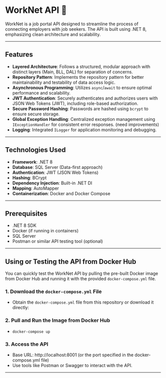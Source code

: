 # WorkNet API :briefcase:

WorkNet is a job portal API designed to streamline the process of connecting employers with job seekers. The API is built using .NET 8, emphasizing clean architecture and scalability.

---

## Features

- **Layered Architecture**: Follows a structured, modular approach with distinct layers (Main, BLL, DAL) for separation of concerns.
- **Repository Pattern**: Implements the repository pattern for better maintainability and testability of data access logic.
- **Asynchronous Programming**: Utilizes `async`/`await` to ensure optimal performance and scalability.
- **JWT Authentication**: Securely authenticates and authorizes users with JSON Web Tokens (JWT), including role-based authorization.
- **Secure Password Hashing**: Passwords are hashed using `bcrypt` to ensure secure storage.
- **Global Exception Handling**: Centralized exception management using `IExceptionHandler` for consistent error responses. (need improvements)
- **Logging**: Integrated `ILogger` for application monitoring and debugging.

---

## Technologies Used

- **Framework**: .NET 8
- **Database**: SQL Server (Data-first approach)
- **Authentication**: JWT (JSON Web Tokens)
- **Hashing**: BCrypt
- **Dependency Injection**: Built-in .NET DI
- **Mapping**: AutoMapper
- **Containerization**: Docker and Docker Compose

---

## Prerequisites

- .NET 8 SDK
- Docker (if running in containers)
- SQL Server
- Postman or similar API testing tool (optional)

---

## Using or Testing the API from Docker Hub

You can quickly test the WorkNet API by pulling the pre-built Docker image from Docker Hub and running it with the provided `docker-compose.yml` file.

### 1. Download the `docker-compose.yml` File
- Obtain the `docker-compose.yml` file from this repository or download it directly:

### 2. Pull and Run the Image from Docker Hub
- `docker-compose up`

### 3. Access the API
- Base URL: http://localhost:8001 (or the port specified in the docker-compose.yml file)
- Use tools like Postman or Swagger to interact with the API.

---
